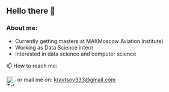 ## Hello there 👋

### About me:
- Currently getting masters at MAI(Moscow Aviation Institute)
- Working as Data Science intern
- Interested in data science and computer science


📫 How to reach me:


[<img align="left" alt="Telegram" width="26px" src="https://img.icons8.com/color/48/000000/telegram-app--v1.png"/>][telegram]

[telegram]: https://t.me/buhleor

or mail me on: kravtsov333@gmail.com

